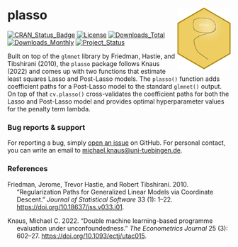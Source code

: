 
# plasso <img src='docs/figures/plasso.png' align="right" height="139" />

<!-- badges: start -->

[![CRAN_Status_Badge](https://www.r-pkg.org/badges/version/plasso)](https://CRAN.R-project.org/package=plasso)
[![License](https://img.shields.io/badge/license-GPL--3-blue.svg)](https://www.gnu.org/licenses/gpl-3.0.en.html)
[![Downloads_Total](https://cranlogs.r-pkg.org/badges/grand-total/plasso)](https://CRAN.R-project.org/package=plasso)
[![Downloads_Monthly](https://cranlogs.r-pkg.org/badges/plasso)](https://CRAN.R-project.org/package=plasso)
[![Project_Status](https://www.repostatus.org/badges/latest/active.svg)](https://www.repostatus.org/#active)
<!-- badges: end -->

Built on top of the `glmnet` library by Friedman, Hastie, and Tibshirani
(2010), the `plasso` package follows Knaus (2022) and comes up with two
functions that estimate least squares Lasso and Post-Lasso models. The
`plasso()` function adds coefficient paths for a Post-Lasso model to the
standard `glmnet()` output. On top of that `cv.plasso()` cross-validates
the coefficient paths for both the Lasso and Post-Lasso model and
provides optimal hyperparameter values for the penalty term lambda.

### Bug reports & support

For reporting a bug, simply [open an
issue](https://github.com/stefan-1997/plasso/issues/new) on GitHub. For
personal contact, you can write an email to
michael.knaus@uni-tuebingen.de.

### References

<div id="refs" class="references csl-bib-body hanging-indent">

<div id="ref-glmnet" class="csl-entry">

Friedman, Jerome, Trevor Hastie, and Robert Tibshirani. 2010.
“Regularization Paths for Generalized Linear Models via Coordinate
Descent.” *Journal of Statistical Software* 33 (1): 1–22.
<https://doi.org/10.18637/jss.v033.i01>.

</div>

<div id="ref-knaus" class="csl-entry">

Knaus, Michael C. 2022. “<span class="nocase">Double machine
learning-based programme evaluation under unconfoundedness</span>.” *The
Econometrics Journal* 25 (3): 602–27.
<https://doi.org/10.1093/ectj/utac015>.

</div>

</div>
